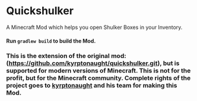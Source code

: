# Quickshulker
A Minecraft Mod which helps you open Shulker Boxes in your Inventory.

#### Run ```gradlew build``` to build the Mod.

### This is the extension of the original mod: (https://github.com/kyrptonaught/quickshulker.git), but is supported for modern versions of Minecraft. This is not for the profit, but for the Minecraft community. Complete rights of the project goes to [kyrptonaught](https://github.com/kyrptonaught) and his team for making this Mod.
